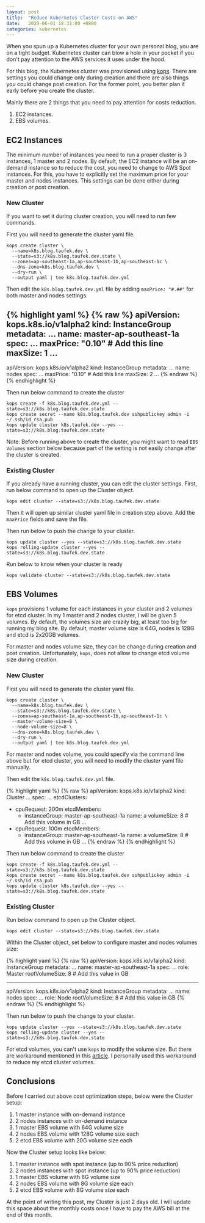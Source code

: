 ```yaml
---
layout: post
title:  "Reduce Kubernetes Cluster Costs on AWS"
date:   2020-06-01 18:31:00 +0800
categories: kubernetes
---
```


When you spun up a Kubernetes cluster for your own personal blog, you are on a
tight budget. Kubernetes cluster can blow a hole in your pocket if you don't
pay attention to the AWS services it uses under the hood.

For this blog, the Kubernetes cluster was provisioned using [kops][kops-repo]. There
are settings you could change only during creation and there are also things
you could change post creation. For the former point, you better plan it early
before you create the cluster.

Mainly there are 2 things that you need to pay attention for costs reduction.
1. EC2 instances.
2. EBS volumes.

## EC2 Instances

The minimum number of instances you need to run a proper cluster is 3 instances,
1 master and 2 nodes.
By default, the EC2 instance will be an on-demand instance so to reduce the cost,
you need to change to AWS Spot instances. For this, you have to explicitly set
the maximum price for your master and nodes instances. This settings can be done
either during creation or post creation.

### New Cluster

If you want to set it during cluster creation, you will need to run few commands.

First you will need to generate the cluster yaml file.

```
kops create cluster \
  --name=k8s.blog.taufek.dev \
  --state=s3://k8s.blog.taufek.dev.state \
  --zones=ap-southeast-1a,ap-southeast-1b,ap-southeast-1c \
  --dns-zone=k8s.blog.taufek.dev \
  --dry-run \
  --output yaml | tee k8s.blog.taufek.dev.yml
```

Then edit the `k8s.blog.taufek.dev.yml` file by adding `maxPrice: "#.##"` for
both master and nodes settings.

{% highlight yaml %}
{% raw %}
apiVersion: kops.k8s.io/v1alpha2
kind: InstanceGroup
metadata:
  ...
  name: master-ap-southeast-1a
spec:
  ...
  maxPrice: "0.10" # Add this line
  maxSize: 1
  ...
---
apiVersion: kops.k8s.io/v1alpha2
kind: InstanceGroup
metadata:
  ...
  name: nodes
spec:
  ...
  maxPrice: "0.10" # Add this line
  maxSize: 2
  ...
{% endraw %}
{% endhighlight %}

Then run below command to create the cluster

```
kops create -f k8s.blog.taufek.dev.yml --state=s3://k8s.blog.taufek.dev.state
kops create secret --name k8s.blog.taufek.dev sshpublickey admin -i ~/.ssh/id_rsa.pub
kops update cluster k8s.taufek.dev --yes --state=s3://k8s.blog.taufek.dev.state
```

Note: Before running above to create the cluster, you might want to read
`EBS Volumes` section below because part of the setting is not easily change
after the cluster is created.

### Existing Cluster

If you already have a running cluster, you can edit the cluster settings. First,
run below command to open up the Cluster object.

```
kops edit cluster --state=s3://k8s.blog.taufek.dev.state
```

Then it will open up similar cluster yaml file in creation step above. Add the
`maxPrice` fields and save the file.

Then run below to push the change to your cluster.

```
kops update cluster --yes --state=s3://k8s.blog.taufek.dev.state
kops rolling-update cluster --yes --state=s3://k8s.blog.taufek.dev.state
```

Run below to know when your cluster is ready

```
kops validate cluster --state=s3://k8s.blog.taufek.dev.state
```

## EBS Volumes

`kops` provisions 1 volume for each instances in your cluster and 2 volumes
for etcd cluster. In my 1 master and 2 nodes cluster, I will be given 5 volumes.
By default, the volumes size are crazily big, at least too big for running
my blog site. By default, master volume size is 64G, nodes is 128G and etcd is 2x20GB
volumes.

For master and nodes volume size, they can be change during creation and post creation.
Unfortunately, `kops`, does not allow to change etcd volume size during creation.

### New Cluster

First you will need to generate the cluster yaml file.

```
kops create cluster \
  --name=k8s.blog.taufek.dev \
  --state=s3://k8s.blog.taufek.dev.state \
  --zones=ap-southeast-1a,ap-southeast-1b,ap-southeast-1c \
  --master-volume-size=8 \
  --node-volume-size=8 \
  --dns-zone=k8s.blog.taufek.dev \
  --dry-run \
  --output yaml | tee k8s.blog.taufek.dev.yml
```

For master and nodes volume, you could specify via the command line above but
for etcd cluster, you will need to modify the cluster yaml file manually.

Then edit the `k8s.blog.taufek.dev.yml` file.

{% highlight yaml %}
{% raw %}
apiVersion: kops.k8s.io/v1alpha2
kind: Cluster
...
spec:
  ...
  etcdClusters:
  - cpuRequest: 200m
    etcdMembers:
    - instanceGroup: master-ap-southeast-1a
      name: a
      volumeSize: 8 # Add this volume in GB
    ...
  - cpuRequest: 100m
    etcdMembers:
    - instanceGroup: master-ap-southeast-1a
      name: a
      volumeSize: 8 # Add this volume in GB
    ...
{% endraw %}
{% endhighlight %}

Then run below command to create the cluster

```
kops create -f k8s.blog.taufek.dev.yml --state=s3://k8s.blog.taufek.dev.state
kops create secret --name k8s.blog.taufek.dev sshpublickey admin -i ~/.ssh/id_rsa.pub
kops update cluster k8s.taufek.dev --yes --state=s3://k8s.blog.taufek.dev.state
```

### Existing Cluster

Run below command to open up the Cluster object.

```
kops edit cluster --state=s3://k8s.blog.taufek.dev.state
```

Within the Cluster object, set below to configure master and nodes volumes size:

{% highlight yaml %}
{% raw %}
apiVersion: kops.k8s.io/v1alpha2
kind: InstanceGroup
metadata:
  ...
  name: master-ap-southeast-1a
spec:
  ...
  role: Master
  rootVolumeSize: 8 # Add this value in GB

---

apiVersion: kops.k8s.io/v1alpha2
kind: InstanceGroup
metadata:
  ...
  name: nodes
spec:
  ...
  role: Node
  rootVolumeSize: 8 # Add this value in GB
{% endraw %}
{% endhighlight %}

Then run below to push the change to your cluster.

```
kops update cluster --yes --state=s3://k8s.blog.taufek.dev.state
kops rolling-update cluster --yes --state=s3://k8s.blog.taufek.dev.state
```

For etcd volumes, you can't use `kops` to modify the volume size. But there are workaround
mentioned in this [article][reduce-existing-etcd-volumes]. I personally used this
workaround to reduce my etcd cluster volumes.

## Conclusions

Before I carried out above cost optimization steps, below were the Cluster setup:
1. 1 master instance with on-demand instance
2. 2 nodes instances with on-demand instance
3. 1 master EBS volume with 64G volume size
4. 2 nodes EBS volume with 128G volume size each
5. 2 etcd EBS volume with 20G volume size each

Now the Cluster setup looks like below:
1. 1 master instance with spot instance (up to 90% price reduction)
2. 2 nodes instances with spot instance (up to 90% price reduction)
3. 1 master EBS volume with 8G volume size
4. 2 nodes EBS volume with 8G volume size each
5. 2 etcd EBS volume with 8G volume size each

At the point of writing this post, my Cluster is just 2 days old. I will update 
this space about the monthly costs once I have to pay the AWS bill at the end of this month.


[kops-repo]: https://github.com/kubernetes/kops
[reduce-existing-etcd-volumes]: https://medium.com/@int128/resize-etcd-volumes-on-kops-e499b3936383
